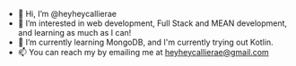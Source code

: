 - 👋 Hi, I’m @heyheycallierae
- 👀 I’m interested in web development, Full Stack and MEAN development, and learning as much as I can!
- 🌱 I’m currently learning MongoDB, and I'm currently trying out Kotlin. 
- 📫 You can reach my by emailing me at heyheycallierae@gmail.com

<!---
heyheycallierae/heyheycallierae is a ✨ special ✨ repository because its `README.md` (this file) appears on your GitHub profile.
You can click the Preview link to take a look at your changes.
--->
